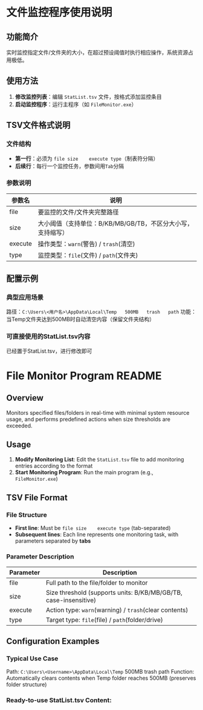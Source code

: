 # 文件监控程序使用说明

## 功能简介
实时监控指定文件/文件夹的大小，在超过预设阈值时执行相应操作，系统资源占用极低。

## 使用方法
1. **修改监控列表**：编辑 `StatList.tsv` 文件，按格式添加监控条目
2. **启动监控程序**：运行主程序（如 `FileMonitor.exe`）

## TSV文件格式说明

### 文件结构
- **第一行**：必须为 `file	size	execute	type`（制表符分隔）
- **后续行**：每行一个监控任务，参数间用`Tab`分隔

### 参数说明
| 参数名 | 说明 |
|--------|------|
| file | 要监控的文件/文件夹完整路径 |
| size | 大小阈值（支持单位：B/KB/MB/GB/TB，不区分大小写，支持缩写） |
| execute | 操作类型：`warn`(警告) / `trash`(清空) |
| type | 监控类型：`file`(文件) / `path`(文件夹) |

## 配置示例

### 典型应用场景
路径：`C:\Users\<用户名>\AppData\Local\Temp	500MB	trash	path`
功能：当Temp文件夹达到500MB时自动清空内容（保留文件夹结构）

### 可直接使用的StatList.tsv内容
已经置于StatList.tsv，进行修改即可

# File Monitor Program README

## Overview
Monitors specified files/folders in real-time with minimal system resource usage, and performs predefined actions when size thresholds are exceeded.

## Usage
1. **Modify Monitoring List**: Edit the `StatList.tsv` file to add monitoring entries according to the format
2. **Start Monitoring Program**: Run the main program (e.g., `FileMonitor.exe`)

## TSV File Format

### File Structure
- **First line**: Must be `file	size	execute	type` (tab-separated)
- **Subsequent lines**: Each line represents one monitoring task, with parameters separated by **tabs**

### Parameter Description
| Parameter | Description |
|-----------|-------------|
| file | Full path to the file/folder to monitor |
| size | Size threshold (supports units: B/KB/MB/GB/TB, case-insensitive) |
| execute | Action type: `warn`(warning) / `trash`(clear contents) |
| type | Target type: `file`(file) / `path`(folder/drive) |

## Configuration Examples

### Typical Use Case
Path: `C:\Users\<Username>\AppData\Local\Temp`	500MB	trash	path
Function: Automatically clears contents when Temp folder reaches 500MB (preserves folder structure)

### Ready-to-use StatList.tsv Content:
